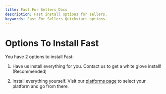```yaml
---
title: Fast For Sellers Docs
description: Fast install options for sellers.
keywords: Fast For Sellers Quickstart options.
---
```


# Options To Install Fast

You have 2 options to install Fast:

1. Have us install everything for you. Contact us to get a white glove install! (Recommended)

2. Install everything yourself. Visit our [platforms page](/developer-portal/for-developers/platforms/) to select your platform and go from there.

